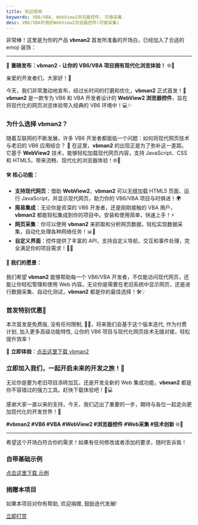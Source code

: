 ```yaml
---
title: 欢迎使用
keywords: VB6/VBA, WebView2浏览器控件, 可做采集
desc: VB6/VBA可用的WebView2浏览器控件(可做采集)
---
```


非常棒！这里是为你的产品 **vbman2** 首发所准备的开场白，已经加入了合适的 emoji 装饰：

---

🎉 **重磅发布：vbman2 - 让你的 VB6/VBA 项目拥有现代化浏览体验！** 🌐🚀

亲爱的开发者们，大家好！👋

今天，我们非常激动地宣布，经过长时间的打磨和优化，**vbman2** 正式首发！🎉 **vbman2** 是一款专为 VB6 和 VBA 开发者设计的 **WebView2 浏览器控件**，旨在将现代化的网页浏览体验带入经典的 VB6 环境中！💻✨

### 为什么选择 **vbman2**？
随着互联网的不断发展，许多 VB6 开发者都面临一个问题：如何将现代网页技术与老旧的 VB6 应用结合？ 🤔 在这里，**vbman2** 的出现正是为了弥补这一差距。它基于 **WebView2** 技术，能够轻松加载现代网页内容，支持 JavaScript、CSS 和 HTML5，带来流畅、现代化的浏览器体验！🌐💨

#### 🛠️ **核心功能**：
- **支持现代网页**：借助 **WebView2**，**vbman2** 可以无缝加载 HTML5 页面、运行 JavaScript，并显示现代网页，助力你的 VB6/VBA 项目与时俱进！🌍
- **简易集成**：无论你是资深的 VB6 开发者，还是刚刚接触的 VBA 用户，**vbman2** 都能轻松集成到你的项目中。安装和使用简单，快速上手！⚡
- **网页采集**：你可以使用 **vbman2** 来抓取和分析网页数据，轻松实现数据采集，自动化处理各种网络任务！📊🤖
- **自定义界面**：控件提供了丰富的 API，支持自定义导航、交互和事件处理，完全满足你的项目需求！🔧🎨

#### 🌟 **我们的愿景**：
我们希望 **vbman2** 能够帮助每一个 VB6/VBA 开发者，不仅能访问现代网页，还能让你轻松管理和使用 Web 内容。无论你是需要在老旧系统中显示网页，还是进行数据采集、自动化测试，**vbman2** 都是你的最佳选择！🛠️💡

### 首发特别优惠🎁
本次首发是免费版, 没有任何限制, 🎉🎉，将来我们会基于这个版本迭代, 作为付费计划, 加入更多高级功能特性, 让你的 VB6 项目与现代化网页技术无缝对接，轻松提升效率！

🔗 **立即体验**：[点击这里下载 vbman2](http://hsk.a-vi.com:5080/kodexplorer/index.php?share/file&user=1&sid=mCnw9Atv)

### 立即加入我们，一起开启未来的开发之旅！🌟
无论你是要为老旧项目添砖加瓦，还是开发全新的 Web 集成功能，**vbman2** 都是你不容错过的强力工具。赶快下载体验吧！🚀💻

感谢大家一直以来的支持，今天，我们迈出了重要的一步，期待与各位一起走向更加现代化的开发世界！🙌

**#vbman2 #VB6 #VBA #WebView2 #浏览器控件 #Web采集 #技术创新** 🌐🚀

---

希望这个开场白符合你的需求！如果有任何修改或者添加的要求，随时告诉我！

### 自带基础示例
[点击这里下载 示例](http://hsk.a-vi.com:5080/kodexplorer/index.php?share/file&user=1&sid=37khpsuF)

### 捐赠本项目
如果本项目对你有帮助, 欢迎捐赠, 鼓励迭代发展!
<div id="big_btn_wrapper">
    <a class="btn" href="/vbman2/about/Donate.html">立即打赏</a>
</div>

